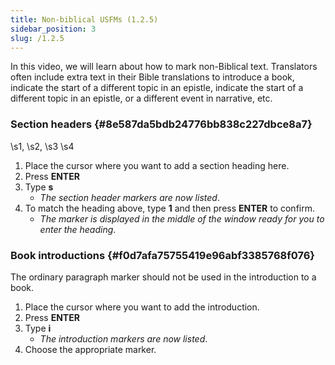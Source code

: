```yaml
---
title: Non-biblical USFMs (1.2.5)
sidebar_position: 3
slug: /1.2.5
---
```




In this video, we will learn about how to mark non-Biblical text. Translators often include extra text in their Bible translations to introduce a book, indicate the start of a different topic in an epistle, indicate the start of a different topic in an epistle, or a different event in narrative, etc.


### Section headers {#8e587da5bdb24776bb838c227dbce8a7}


\s1, \s2, \s3 \s4

1. Place the cursor where you want to add a section heading here.
1. Press **ENTER**
1. Type **s**
	- _The section header markers are now listed_.
1. To match the heading above, type **1** and then press **ENTER** to confirm.
	- _The marker is displayed in the middle of the window ready for you to enter the heading_.

### Book introductions {#f0d7afa75755419e96abf3385768f076}


The ordinary paragraph marker should not be used in the introduction to a book.

1. Place the cursor where you want to add the introduction.
1. Press **ENTER**
1. Type **i**
	- _The introduction markers are now listed_.
1. Choose the appropriate marker.
